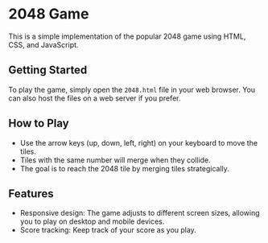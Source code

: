 # 2048 Game

This is a simple implementation of the popular 2048 game using HTML, CSS, and JavaScript.

## Getting Started

To play the game, simply open the `2048.html` file in your web browser. You can also host the files on a web server if you prefer.

## How to Play

- Use the arrow keys (up, down, left, right) on your keyboard to move the tiles.
- Tiles with the same number will merge when they collide.
- The goal is to reach the 2048 tile by merging tiles strategically.

## Features

- Responsive design: The game adjusts to different screen sizes, allowing you to play on desktop and mobile devices.
- Score tracking: Keep track of your score as you play.

